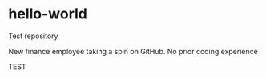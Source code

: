 # hello-world
Test repository

New finance employee taking a spin on GitHub. No prior coding experience

TEST

